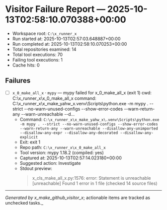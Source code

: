 # Visitor Failure Report — 2025-10-13T02:58:10.070388+00:00

- Workspace root: `C:\x_runner_x`
- Run started at: 2025-10-13T02:57:03.648887+00:00
- Run completed at: 2025-10-13T02:58:10.070253+00:00
- Total repositories examined: 14
- Total tool executions: 70
- Failing tool executions: 1
- Cache hits: 0

## Failures

- [ ] `x_0_make_all_x` · `mypy` — mypy failed for x_0_make_all_x (exit 1) cwd: C:\x_runner_x\x_0_make_all_x command: C:\x_runner_x\x_make_yahw_x\.venv\Scripts\python.exe -m mypy . --strict --no-warn-unused-configs --show-error-codes --warn-return-any --warn-unreachable --d…
  - Command: `C:\x_runner_x\x_make_yahw_x\.venv\Scripts\python.exe -m mypy . --strict --no-warn-unused-configs --show-error-codes --warn-return-any --warn-unreachable --disallow-any-unimported --disallow-any-expr --disallow-any-decorated --disallow-any-explicit`
  - Exit: exit 1
  - Repo path: `C:\x_runner_x\x_0_make_all_x`
  - Tool version: mypy 1.18.2 (compiled: yes)
  - Captured at: 2025-10-13T02:57:14.023180+00:00
  - Suggested action: Investigate
  - Stdout preview:
    > x_cls_make_all_x.py:1576: error: Statement is unreachable  [unreachable]
    > Found 1 error in 1 file (checked 14 source files)

---

_Generated by x_make_github_visitor_x_; actionable items are tracked as unchecked tasks._
